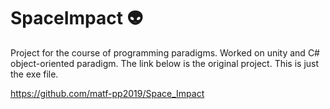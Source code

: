 # SpaceImpact 👽
Project for the course of programming paradigms. Worked on unity and C# object-oriented paradigm. The link below is the original project. This is just the exe file.

https://github.com/matf-pp2019/Space_Impact
